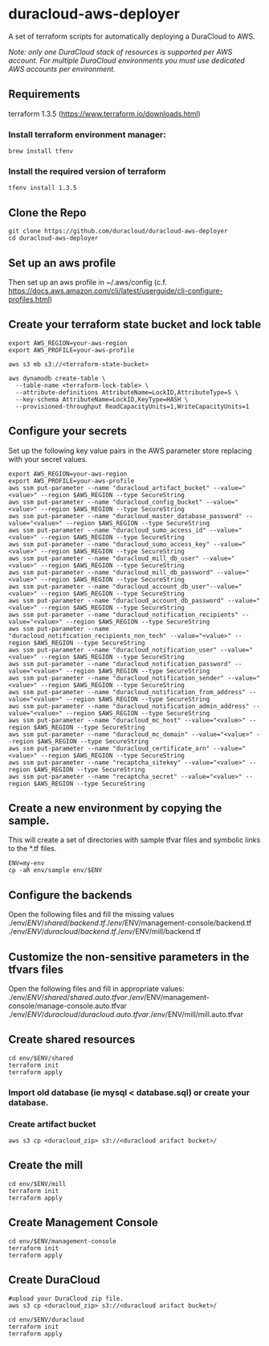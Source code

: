 # duracloud-aws-deployer
A set of terraform scripts for automatically deploying a DuraCloud to AWS.

_Note: only one DuraCloud stack of resources is supported per AWS account.
For multiple DuraCloud environments you must use dedicated AWS accounts per
environment._

## Requirements
terraform 1.3.5 (https://www.terraform.io/downloads.html)

### Install terraform environment manager:
```
brew install tfenv
```
### Install the required version of terraform
```
tfenv install 1.3.5
```

## Clone the Repo
```
git clone https://github.com/duracloud/duracloud-aws-deployer
cd duracloud-aws-deployer
```

## Set up an aws profile
Then set up an aws profile in ~/.aws/config
(c.f. https://docs.aws.amazon.com/cli/latest/userguide/cli-configure-profiles.html)

## Create your terraform state bucket and lock table
```
export AWS_REGION=your-aws-region
export AWS_PROFILE=your-aws-profile

aws s3 mb s3://<terraform-state-bucket>

aws dynamodb create-table \
  --table-name <terraform-lock-table> \
  --attribute-definitions AttributeName=LockID,AttributeType=S \
  --key-schema AttributeName=LockID,KeyType=HASH \
  --provisioned-throughput ReadCapacityUnits=1,WriteCapacityUnits=1
```

## Configure your secrets
Set up the following key value pairs in the AWS parameter store replacing <value> with your secret values.
```
export AWS_REGION=your-aws-region
export AWS_PROFILE=your-aws-profile
aws ssm put-parameter --name "duracloud_artifact_bucket" --value="<value>" --region $AWS_REGION --type SecureString
aws ssm put-parameter --name "duracloud_config_bucket" --value="<value>" --region $AWS_REGION --type SecureString
aws ssm put-parameter --name "duracloud_master_database_password" --value="<value>" --region $AWS_REGION --type SecureString
aws ssm put-parameter --name "duracloud_sumo_access_id" --value="<value>" --region $AWS_REGION --type SecureString
aws ssm put-parameter --name "duracloud_sumo_access_key" --value="<value>" --region $AWS_REGION --type SecureString
aws ssm put-parameter --name "duracloud_mill_db_user" --value="<value>" --region $AWS_REGION --type SecureString
aws ssm put-parameter --name "duracloud_mill_db_password" --value="<value>" --region $AWS_REGION --type SecureString
aws ssm put-parameter --name "duracloud_account_db_user"--value="<value>" --region $AWS_REGION --type SecureString
aws ssm put-parameter --name "duracloud_account_db_password" --value="<value>" --region $AWS_REGION --type SecureString
aws ssm put-parameter --name "duracloud_notification_recipients" --value="<value>" --region $AWS_REGION --type SecureString
aws ssm put-parameter --name "duracloud_notification_recipients_non_tech" --value="<value>" --region $AWS_REGION --type SecureString
aws ssm put-parameter --name "duracloud_notification_user" --value="<value>" --region $AWS_REGION --type SecureString
aws ssm put-parameter --name "duracloud_notification_password" --value="<value>" --region $AWS_REGION --type SecureString
aws ssm put-parameter --name "duracloud_notification_sender" --value="<value>" --region $AWS_REGION --type SecureString
aws ssm put-parameter --name "duracloud_notification_from_address" --value="<value>" --region $AWS_REGION --type SecureString
aws ssm put-parameter --name "duracloud_notification_admin_address" --value="<value>" --region $AWS_REGION --type SecureString
aws ssm put-parameter --name "duracloud_mc_host" --value="<value>" --region $AWS_REGION --type SecureString
aws ssm put-parameter --name "duracloud_mc_domain" --value="<value>" --region $AWS_REGION --type SecureString
aws ssm put-parameter --name "duracloud_certificate_arn" --value="<value>" --region $AWS_REGION --type SecureString
aws ssm put-parameter --name "recaptcha_sitekey" --value="<value>" --region $AWS_REGION --type SecureString
aws ssm put-parameter --name "recaptcha_secret" --value="<value>" --region $AWS_REGION --type SecureString
```

## Create a new environment by copying the sample.
This will create a set of directories with sample tfvar files and symbolic links to
the *.tf files.

```
ENV=my-env
cp -aR env/sample env/$ENV
```

## Configure the backends
Open the following files and fill the missing values
./env/$ENV/shared/backend.tf
./env/$ENV/management-console/backend.tf
./env/$ENV/duracloud/backend.tf
./env/$ENV/mill/backend.tf


## Customize the non-sensitive parameters in the tfvars files
Open the following files and fill in appropriate values:
./env/$ENV/shared/shared.auto.tfvar
./env/$ENV/management-console/manage-console.auto.tfvar
./env/$ENV/duracloud/duracloud.auto.tfvar
./env/$ENV/mill/mill.auto.tfvar

## Create shared resources
```
cd env/$ENV/shared
terraform init
terraform apply
```
### Import old database (ie mysql < database.sql) or create your database.

### Create artifact bucket
```
aws s3 cp <duracloud_zip> s3://<duracloud arifact bucket>/
```
## Create the mill
```
cd env/$ENV/mill
terraform init
terraform apply
```

## Create Management Console
```
cd env/$ENV/management-console
terraform init
terraform apply
```

## Create DuraCloud
```
#upload your DuraCloud zip file.
aws s3 cp <duracloud_zip> s3://<duracloud arifact bucket>/

cd env/$ENV/duracloud
terraform init
terraform apply
```

